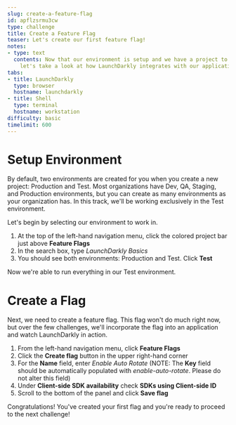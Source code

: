 ```yaml
---
slug: create-a-feature-flag
id: apflzsrmu3cw
type: challenge
title: Create a Feature Flag
teaser: Let's create our first feature flag!
notes:
- type: text
  contents: Now that our environment is setup and we have a project to work with,
    let's take a look at how LaunchDarkly integrates with our applications.
tabs:
- title: LaunchDarkly
  type: browser
  hostname: launchdarkly
- title: Shell
  type: terminal
  hostname: workstation
difficulty: basic
timelimit: 600
---
```


# Setup Environment

By default, two environments are created for you when you create a new project: Production and Test. Most organizations have Dev, QA, Staging, and Production environments, but you can create as many environments as your organization has. In this track, we'll be working exclusively in the Test environment.

Let's begin by selecting our environment to work in.

1. At the top of the left-hand navigation menu, click the colored project bar just above **Feature Flags**
1. In the search box, type *LaunchDarkly Basics*
1. You should see both environments: Production and Test. Click **Test**

Now we're able to run everything in our Test environment.

# Create a Flag

Next, we need to create a feature flag. This flag won't do much right now, but over the few challenges, we'll incorporate the flag into an application and watch LaunchDarkly in action.

1. From the left-hand navigation menu, click **Feature Flags**
1. Click the **Create flag** button in the upper right-hand corner
1. For the **Name** field, enter *Enable Auto Rotate* (NOTE: The **Key** field should be automatically populated with *enable-auto-rotate*. Please do not alter this field)
1. Under **Client-side SDK availability** check **SDKs using Client-side ID**
1. Scroll to the bottom of the panel and click **Save flag**

Congratulations! You've created your first flag and you're ready to proceed to the next challenge!
